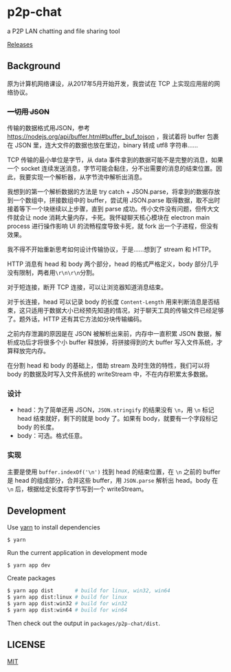 # p2p-chat

a P2P LAN chatting and file sharing tool

[Releases](https://github.com/dgeibi/p2p-chat/releases)

## Background

原为计算机网络课设，从2017年5月开始开发，我尝试在 TCP 上实现应用层的网络协议。

### ~~一切用 JSON~~

传输的数据格式用JSON，参考 https://nodejs.org/api/buffer.html#buffer_buf_tojson ，我试着将 buffer 包裹在 JSON 里，连大文件的数据也放在里边，binary 转成 utf8 字符串……

TCP 传输的最小单位是字节，从 data 事件拿到的数据可能不是完整的消息，如果一个 socket 连续发送消息，字节可能会黏住，分不出需要的消息的结束位置。因此，我要实现一个解析器，从字节流中解析出消息。

我想到的第一个解析数据的方法是 try catch + JSON.parse，将拿到的数据存放到一个数组中，拼接数组中的 buffer，尝试用 JSON.parse 取得数据，取不出时接着等下一个块继续以上步骤，直到 parse 成功。传小文件没有问题，但传大文件就会让 node 消耗大量内存，卡死。我怀疑聊天核心模块在 electron main process 进行操作影响 UI 的流畅程度导致卡死，就 fork 出一个子进程，但没有效果。

我不得不开始重新思考如何设计传输协议，于是……想到了 stream 和 HTTP。

HTTP 消息有 head 和 body 两个部分，head 的格式严格定义，body 部分几乎没有限制，两者用`\r\n\r\n`分割。

对于短连接，断开 TCP 连接，可以让浏览器知道消息结束。

对于长连接，head 可以记录 body 的长度 `Content-Length` 用来判断消息是否结束，这只适用于数据大小已经预先知道的情况，对于聊天工具的传输文件已经足够了。题外话，HTTP 还有其它方法如分块传输编码。

之前内存泄漏的原因是在 JSON 被解析出来前，内存中一直积累 JSON 数据，解析成功后才将很多个小 buffer 释放掉，将拼接得到的大 buffer 写入文件系统，才算释放完内存。

在分割 head 和 body 的基础上，借助 stream 及时生效的特性，我们可以将 body 的数据及时写入文件系统的 writeStream 中，不在内存积累太多数据。

### 设计

* head：为了简单还用 JSON，`JSON.stringify` 的结果没有 `\n`，用 `\n` 标记 head 结束就好，剩下的就是 body 了。如果有 body，就要有一个字段标记 body 的长度。
* body：可选。格式任意。

### 实现

主要是使用 `buffer.indexOf('\n')` 找到 head 的结束位置，在 `\n` 之前的 buffer 是 head 的组成部分，合并这些 buffer，用 `JSON.parse` 解析出 head。body 在 `\n` 后，根据给定长度将字节写到一个 writeStream。

## Development

Use [yarn](https://yarnpkg.com) to install dependencies

```
$ yarn
```

Run the current application in development mode

```
$ yarn app dev
```

Create packages

``` sh
$ yarn app dist       # build for linux, win32, win64
$ yarn app dist:linux # build for linux
$ yarn app dist:win32 # build for win32
$ yarn app dist:win64 # build for win64
```

Then check out the output in `packages/p2p-chat/dist`.

## LICENSE

[MIT](LICENSE)
